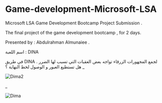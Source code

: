 # Game-development-Microsoft-LSA
Microsoft LSA Game Development Bootcamp Project Submission .

The final project of the game development bootcamp , for 2 days. 

Presented by : Abdulrahman Almunaiee . 

اسم اللعبة : DINA

في طريق DINA لجمع المجهورات الزرقاء تواجه بعض العقبات التي تسبب لها الضرر . 
هل تستطيع العبور و الوصول لخط النهاية ؟
_

![Dima2](https://github.com/Ahlamx6/Game-development-Microsoft-LSA/assets/102240641/6d02daf1-a3cd-4ec8-8ff4-a9c995760383)

_

![Dima](https://github.com/Ahlamx6/Game-development-Microsoft-LSA/assets/102240641/9a6ec07b-ea9b-4789-931d-1706ea99714f)

